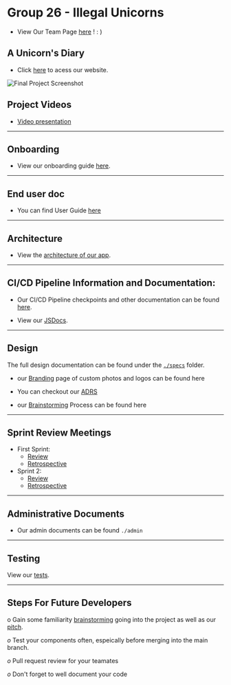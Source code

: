 # Group 26 - Illegal Unicorns

-   View Our Team Page [here](https://github.com/cse110-sp21-group26/cse110-sp21-group26/blob/main/admin/team.md) ! : )

## A Unicorn's Diary

-   Click [here](https://cse110-sp21-group26.github.io/cse110-sp21-group26/source/index.html) to acess our website.

![Final Project Screenshot](https://i.gyazo.com/fd8168fabb1cad7e44e5ef16d2997e90.png)

## Project Videos

-   [Video presentation](https://www.youtube.com/watch?v=KQjHmw3ifk8)

---

## Onboarding

-   View our onboarding guide [here](https://github.com/cse110-sp21-group26/cse110-sp21-group26/tree/main/docs/onboard.md).

---

## End user doc 

-   You can find User Guide [here](https://github.com/cse110-sp21-group26/cse110-sp21-group26/blob/main/specs/users/endUserGuide.md)

---

## Architecture 

- View the [architecture of our app](./specs/architecture/architecture.md).


---

## CI/CD Pipeline Information and Documentation:

-   Our CI/CD Pipeline checkpoints and other documentation can be found [here](https://github.com/cse110-sp21-group26/cse110-sp21-group26/tree/main/admin/cipipeline).

-   View our [JSDocs](https://github.com/cse110-sp21-group26/cse110-sp21-group26/tree/main/docs/jsdocs).

---

## Design

The full design documentation can be found under the [`./specs`](https://github.com/cse110-sp21-group26/cse110-sp21-group26/tree/main/specs) folder.

-   our [Branding](https://github.com/cse110-sp21-group26/cse110-sp21-group26/tree/main/admin/branding) page of custom photos and logos can be found here

-   You can checkout our [ADRS](https://github.com/cse110-sp21-group26/cse110-sp21-group26/tree/main/specs/adrs)

-   our [Brainstorming](https://github.com/cse110-sp21-group26/cse110-sp21-group26/tree/main/specs/brainstorm) Process can be found here

---

## Sprint Review Meetings

-   First Sprint:
    -   [Review](https://github.com/cse110-sp21-group26/cse110-sp21-group26/blob/main/admin/meetings/051021-sprint1.md)
    -   [Retrospective](https://github.com/cse110-sp21-group26/cse110-sp21-group26/blob/main/admin/meetings/05182021-retrospective.md)
-   Sprint 2:
    -   [Review](https://github.com/cse110-sp21-group26/cse110-sp21-group26/blob/main/admin/meetings/060121-sprint-2.md)
    -   [Retrospective](https://github.com/cse110-sp21-group26/cse110-sp21-group26/blob/main/admin/meetings/06012021-retrospective.md)

---

## Administrative Documents

-   Our admin documents can be found `./admin`

---

## Testing

View our [tests](https://github.com/cse110-sp21-group26/cse110-sp21-group26/tree/main/source/__tests__).


---

## Steps For Future Developers

o Gain some familiarity [brainstorming](https://github.com/cse110-sp21-group26/cse110-sp21-group26/tree/main/specs/brainstorm) going into the project as well as our [pitch](https://github.com/cse110-sp21-group26/cse110-sp21-group26/tree/main/specs/pitch).

_o_ Test your components often, espeically before merging into the main branch.

_o_ Pull request review for your teamates

_o_ Don't forget to well document your code
